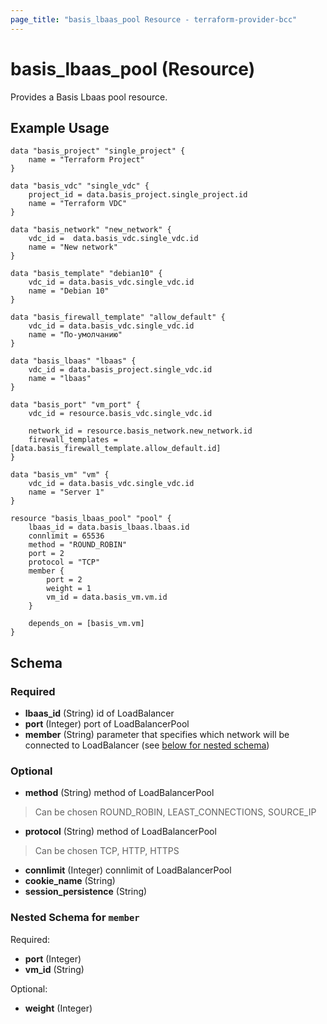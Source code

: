 ```yaml
---
page_title: "basis_lbaas_pool Resource - terraform-provider-bcc"
---
```

# basis_lbaas_pool (Resource)

Provides a Basis Lbaas pool resource.

## Example Usage

```hcl
data "basis_project" "single_project" {
    name = "Terraform Project"
}

data "basis_vdc" "single_vdc" {
    project_id = data.basis_project.single_project.id
    name = "Terraform VDC"
}

data "basis_network" "new_network" {
    vdc_id =  data.basis_vdc.single_vdc.id
    name = "New network"
}

data "basis_template" "debian10" {
    vdc_id = data.basis_vdc.single_vdc.id
    name = "Debian 10"
}

data "basis_firewall_template" "allow_default" {
    vdc_id = data.basis_vdc.single_vdc.id
    name = "По-умолчанию"
}

data "basis_lbaas" "lbaas" {
    vdc_id = data.basis_project.single_vdc.id
    name = "lbaas"
}

data "basis_port" "vm_port" {
    vdc_id = resource.basis_vdc.single_vdc.id

    network_id = resource.basis_network.new_network.id
    firewall_templates = [data.basis_firewall_template.allow_default.id]
}

data "basis_vm" "vm" {
    vdc_id = data.basis_vdc.single_vdc.id
    name = "Server 1"
}

resource "basis_lbaas_pool" "pool" {
    lbaas_id = data.basis_lbaas.lbaas.id
    connlimit = 65536
    method = "ROUND_ROBIN"
    port = 2
    protocol = "TCP"
    member {
        port = 2
        weight = 1
        vm_id = data.basis_vm.vm.id
    }
    
    depends_on = [basis_vm.vm]
}

```

## Schema

### Required

- **lbaas_id** (String) id of LoadBalancer
- **port** (Integer) port of LoadBalancerPool
- **member** (String) parameter that specifies which network will be connected to LoadBalancer  (see [below for nested schema](#nestedblock--member))


### Optional

- **method** (String) method of LoadBalancerPool 
> Can be chosen ROUND_ROBIN, LEAST_CONNECTIONS, SOURCE_IP
- **protocol** (String) method of LoadBalancerPool
> Can be chosen TCP, HTTP, HTTPS
- **connlimit** (Integer) connlimit of LoadBalancerPool
- **cookie_name** (String)
- **session_persistence** (String)

<a id="nestedblock--member"></a>
### Nested Schema for `member`

Required:

- **port** (Integer) 
- **vm_id** (String) 

Optional:

- **weight** (Integer) 
